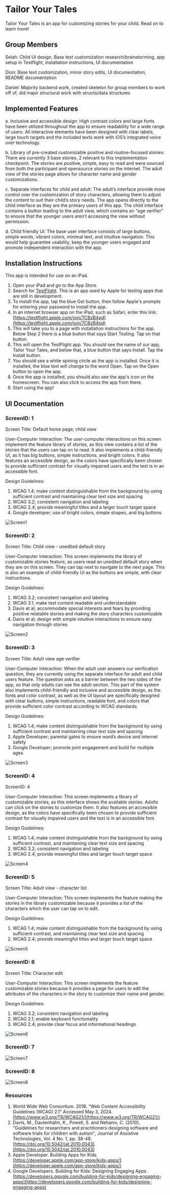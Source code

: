 # Tailor Your Tales
Tailor Your Tales is an app for customizing stories for your child. Read on to learn more!

## Group Members
Selah: Child UI design, Base text customization research/brainstorming, app setup in Testflight, installation instructions, UI documentation

Dion: Base text customization, minor story edits, UI documentation, README documentation

Daniel: Majority backend work, created skeleton for group members to work off of, did major structural work with structs/data structures


## Implemented Features
a.	Inclusive and accessible design: High contrast colors and large fonts have been utilized throughout the app to ensure readability for a wide range of users. 
All interactive elements have been designed with clear labels, large touch targets and the included texts work with iOS’s integrated voice over technology.

b.	Library of pre-created customizable positive and routine-focused stories: There are currently 3 base stories, 2 relevant to this implementation checkpoint. 
The stories are positive, simple, easy to read and were sourced from both the participant and opensource stories on the internet. 
The adult view of the stories page allows for character name and gender customizations.

c.	Separate interfaces for child and adult: The adult’s interface provide more control over the customization of story characters, 
allowing them to adjust the content to suit their child’s story needs. The app opens directly to the child interface as they are the primary users of this app. 
The child interface contains a button leading to the adult view, which contains an “age verifier” to ensure that the younger users aren’t accessing the view without permission. 

d.	Child friendly UI: The base user interface consists of large buttons, simple words, vibrant colors, minimal text, and intuitive navigation. 
This would help guarantee usability, keep the younger users engaged and promote independent interaction with the app.


## Installation Instructions
This app is intended for use on an iPad.

1) Open your iPad and go to the App Store.
2) Search for [TestFlight](https://testflight.apple.com). This is an app used by Apple for testing apps that are still in development.
3) To install the app, tap the blue Get button, then follow Apple's prompts for entering your password to install the app. 
4) In an internet browser app on the iPad, such as Safari, enter this link: [https://testflight.apple.com/join/7CBzB4pd](https://testflight.apple.com/join/7CBzB4pd)
5) This will take you to a page with installation instructions for the app. Below Step 2 there is a blue button that says Start Testing. Tap on that button.
6) This will open the TestFlight app. You should see the name of our app, Tailor Your Tales, and below that, a blue button that says Install. Tap the Install button.
7) You should see a white spining circle as the app is installed. Once it is installed, the blue text will change to the word Open. Tap on the Open button to open the app.
8) Once the app is installed, you should also see the app's icon on the homescreen. You can also click to access the app from there.
9) Start using the app!

## UI Documentation
### ScreenID: 1

Screen Title: Default home page; child view

User-Computer Interaction: The user-computer interactions on this screen implement the feature library of stories, as this view contains a list of the stories that the users can tap on to read. It also implements a child-friendly UI, as it has big buttons, simple instructions, and bright colors. It also features an accessible design, as the colors have specifically been chosen to provide sufficient contrast for visually impaired users and the text is in an accessible font. 

Design Guidelines: 

1) WCAG 1.4; make content distinguishable from the background by using sufficient contrast and maintaining clear text size and spacing
2) WCAG 3.2; consistent navigation and labeling
3) WCAG 2.4; provide meaningful titles and a larger touch target space
4) Google developer; use of bright colors, simple shapes, and big buttons

![Screen1](https://github.com/Teaching-Accessibility/course-project-storyappteam/blob/main/UIDocImages/Screen1.png)

### ScreenID: 2

Screen Title: Child view - unedited default story

User-Computer Interaction: This screen implements the library of customizable stories feature, as users read an unedited default story when they are on this screen. They can tap next to navigate to the next page. This is also an example of child-friendly UI as the buttons are simple, with clear instructions.

Design Guidelines: 

1) WCAG 3.2; consistent navigation and labeling
2) WCAG 3.1; make text content readable and understandable
3) Davis et al; accommodate special interests and fears by providing positive relatable stories and making the story characters customizable
4) Davis et al; design with simple intuitive interactions to ensure easy navigation through stories

![Screen2](https://github.com/Teaching-Accessibility/course-project-storyappteam/blob/main/UIDocImages/Screen2.png)

### ScreenID: 3

Screen Title: Adult view age verifier

User-Computer Interaction: When the adult user answers our verification question, they are currently using the separate interface for adult and child users feature. The question asks as a barrier between the two sides of the app, so that only adults can use the adult section. This part of the system also implements child-friendly and inclusive and accessible design, as the fonts and color contrast, as well as the UI layout are specifically designed with clear buttons, simple instructions, readable font, and colors that provide sufficient color contrast according to WCAG standards.

Design Guidelines: 

1) WCAG 1.4; make content distinguishable from the background by using sufficient contrast and maintaining clear text size and spacing
2) Apple Developer; parental gates to ensure ward’s device and internet safety
3) Google Developer; promote joint engagement and build for multiple ages
   
![Screen3](https://github.com/Teaching-Accessibility/course-project-storyappteam/blob/main/UIDocImages/Screen3.png)

### ScreenID: 4

ScreenID: 4

User-Computer Interaction: This screen implements a library of customizable stories, as this interface shows the available stories. Adults can click on the stories to customize them. It also features an accessible design, as the colors have specifically been chosen to provide sufficient contrast for visually impaired users and the text is in an accessible font. 

Design Guidelines: 

1) WCAG 1.4; make content distinguishable from the background by using sufficient contrast, and maintaining clear text size and spacing
2) WCAG 3.2; consistent navigation and labeling
3) WCAG 2.4; provide meaningful titles and larger touch target space

![Screen4](https://github.com/Teaching-Accessibility/course-project-storyappteam/blob/main/UIDocImages/Screen4.png)

### ScreenID: 5

Screen Title: Adult view - character list 

User-Computer Interaction: This screen implements the feature making the stories in the library customizable because it provides a list of the characters which the user can tap on to edit. 

Design Guidelines: 

1) WCAG 1.4; make content distinguishable from the background by using sufficient contrast, and maintaining clear text size and spacing
2) WCAG 2.4; provide meaningful titles and larger touch target space
   
![Screen5](https://github.com/Teaching-Accessibility/course-project-storyappteam/blob/main/UIDocImages/Screen5.png)

### ScreenID: 6

Screen Title: Character edit 

User-Computer Interaction: This screen implements the feature customizable stories because it provides a page for users to edit the attributes of the characters in the story to customize their name and gender.

Design Guidelines: 

1) WCAG 3.2; consistent navigation and labeling
2) WCAG 2.1; enable keyboard functionality
3) WCAG 2.4; provide clear focus and informational headings
   
![Screen6](https://github.com/Teaching-Accessibility/course-project-storyappteam/blob/main/UIDocImages/Screen6.png)

### ScreenID: 7
![Screen7](https://github.com/Teaching-Accessibility/course-project-storyappteam/blob/main/UIDocImages/Screen7.png)

### ScreenID: 8
![Screen8](https://github.com/Teaching-Accessibility/course-project-storyappteam/blob/main/UIDocImages/Screen8.png)

### Resources
1) World Wide Web Consortium. 2018. “Web Content Accessibility Guidelines (WCAG) 2.1” Accessed May 3, 2024. [https://www.w3.org/TR/WCAG21/](https://www.w3.org/TR/WCAG21/)
2)  Davis, M., Dautenhahn, K., Powell, S. and Nehaniv, C. (2010), "Guidelines for researchers and practitioners designing software and software trials for children with autism", Journal of Assistive Technologies, Vol. 4 No. 1, pp. 38-48. [https://doi.org/10.5042/jat.2010.0043](https://doi.org/10.5042/jat.2010.0043)
3) Apple Developer. Building Apps for Kids. [https://developer.apple.com/app-store/kids-apps/](https://developer.apple.com/app-store/kids-apps/)
4) Google Developers. Building for Kids: Designing Engaging Apps. [https://developers.google.com/building-for-kids/designing-engaging-apps](https://developers.google.com/building-for-kids/designing-engaging-apps)







